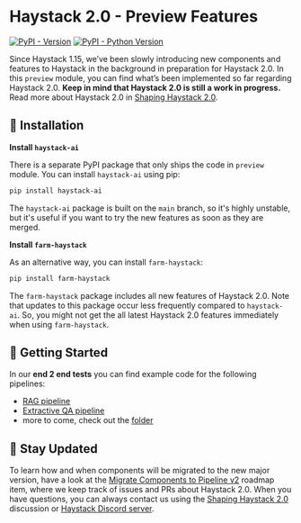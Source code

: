 # Haystack 2.0 - Preview Features

[![PyPI - Version](https://img.shields.io/pypi/v/haystack-ai.svg)](https://pypi.org/project/haystack-ai)
[![PyPI - Python Version](https://img.shields.io/pypi/pyversions/haystack-ai.svg)](https://pypi.org/project/haystack-ai)

Since Haystack 1.15, we’ve been slowly introducing new components and features to Haystack in the background in preparation for Haystack 2.0. In this `preview` module, you can find what’s been implemented so far regarding Haystack 2.0. **Keep in mind that Haystack 2.0 is still a work in progress.** Read more about Haystack 2.0 in [Shaping Haystack 2.0](https://github.com/deepset-ai/haystack/discussions/5568).

## 💾 Installation

**Install `haystack-ai`**

There is a separate PyPI package that only ships the code in `preview` module. You can install `haystack-ai` using pip:
```sh
pip install haystack-ai
```
The `haystack-ai` package is built on the `main` branch, so it's highly unstable, but it's useful if you want to try the new features as soon as they are merged.

**Install `farm-haystack`**

As an alternative way, you can install `farm-haystack`:
```sh
pip install farm-haystack
```
The `farm-haystack` package includes all new features of Haystack 2.0. Note that updates to this package occur less frequently compared to `haystack-ai`. So, you might not get the all latest Haystack 2.0 features immediately when using `farm-haystack`.

## 🚗 Getting Started

In our **end 2 end tests** you can find example code for the following pipelines:
- [RAG pipeline](https://github.com/deepset-ai/haystack/blob/main/e2e/preview/pipelines/test_rag_pipelines.py)
- [Extractive QA pipeline](https://github.com/deepset-ai/haystack/blob/main/e2e/preview/pipelines/test_extractive_qa_pipeline.py)
- more to come, check out the [folder](https://github.com/deepset-ai/haystack/blob/main/e2e/preview/)

## 💙 Stay Updated
To learn how and when components will be migrated to the new major version, have a look at the [Migrate Components to Pipeline v2](https://github.com/deepset-ai/haystack/issues/5265) roadmap item, where we keep track of issues and PRs about Haystack 2.0. When you have questions, you can always contact us using the [Shaping Haystack 2.0](https://github.com/deepset-ai/haystack/discussions/5568) discussion or [Haystack Discord server](https://discord.com/channels/993534733298450452/1141683185458094211).
